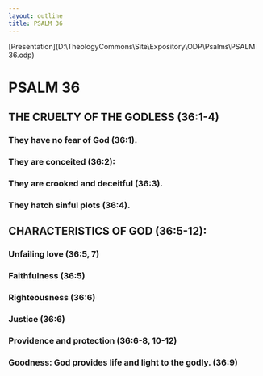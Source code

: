 ```yaml
---
layout: outline
title: PSALM 36
---
```

[Presentation](D:\TheologyCommons\Site\Expository\ODP\Psalms\PSALM 36.odp)
# PSALM 36 
## THE CRUELTY OF THE GODLESS (36:1-4) 
###  They have no fear of God (36:1). 
###  They are conceited (36:2): 
###  They are crooked and deceitful (36:3). 
###  They hatch sinful plots (36:4). 
## CHARACTERISTICS OF GOD (36:5-12): 
###  Unfailing love (36:5, 7) 
###  Faithfulness (36:5) 
###  Righteousness (36:6) 
###  Justice (36:6) 
###  Providence and protection (36:6-8, 10-12) 
###  Goodness: God provides life and light to the godly. (36:9) 
